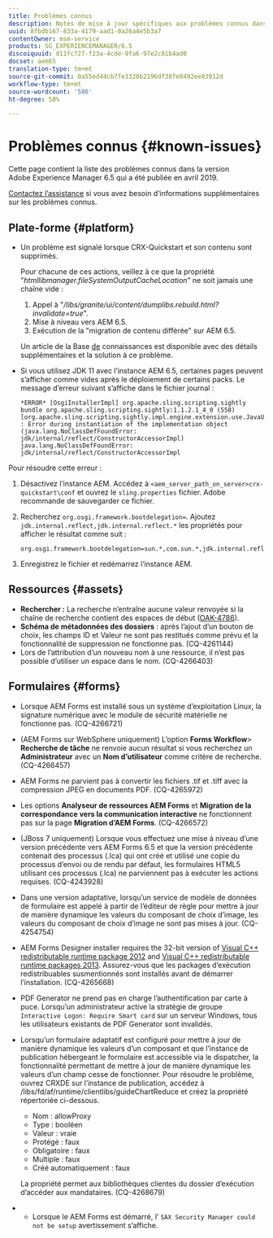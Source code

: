 ```yaml
---
title: Problèmes connus
description: Notes de mise à jour spécifiques aux problèmes connus dans Adobe Experience Manager 6.5
uuid: 8fbdb167-833a-4179-aad1-0a26a4e5b3a7
contentOwner: msm-service
products: SG_EXPERIENCEMANAGER/6.5
discoiquuid: d11fc727-f23a-4cde-9fa6-97e2c81b4ad0
docset: aem65
translation-type: tm+mt
source-git-commit: 0a55ed44cb7fe3320b2196df38fe8492ee03912d
workflow-type: tm+mt
source-wordcount: '586'
ht-degree: 58%

---
```



# Problèmes connus {#known-issues}

Cette page contient la liste des problèmes connus dans la version Adobe Experience Manager 6.5 qui a été publiée en avril 2019.

[Contactez l’assistance](https://helpx.adobe.com/fr/support/experience-manager.html) si vous avez besoin d’informations supplémentaires sur les problèmes connus.

## Plate-forme {#platform}

* Un problème est signalé lorsque CRX-Quickstart et son contenu sont supprimés.

   Pour chacune de ces actions, veillez à ce que la propriété &quot;*htmllibmanager.fileSystemOutputCacheLocation*&quot; ne soit jamais une chaîne vide :

   1. Appel à &quot;*/libs/granite/ui/content/dumplibs.rebuild.html?invalidate=true*&quot;.
   2. Mise à niveau vers AEM 6.5.
   3. Exécution de la &quot;migration de contenu différée&quot; sur AEM 6.5.

   Un article de la Base [de](https://helpx.adobe.com/experience-manager/kb/avoid-crx-quickstart-deletion-in-aem-6-5.html) connaissances est disponible avec des détails supplémentaires et la solution à ce problème.

* Si vous utilisez JDK 11 avec l’instance AEM 6.5, certaines pages peuvent s’afficher comme vides après le déploiement de certains packs. Le message d’erreur suivant s’affiche dans le fichier journal :

   ```
   *ERROR* [OsgiInstallerImpl] org.apache.sling.scripting.sightly bundle org.apache.sling.scripting.sightly:1.1.2.1_4_0 (558)[org.apache.sling.scripting.sightly.impl.engine.extension.use.JavaUseProvider(3345)] : Error during instantiation of the implementation object (java.lang.NoClassDefFoundError: jdk/internal/reflect/ConstructorAccessorImpl)
   java.lang.NoClassDefFoundError: jdk/internal/reflect/ConstructorAccessorImpl
   ```

Pour résoudre cette erreur :

1. Désactivez l’instance AEM. Accédez à `<aem_server_path_on_server>crx-quickstart\conf` et ouvrez le `sling.properties` fichier. Adobe recommande de sauvegarder ce fichier.

2. Recherchez `org.osgi.framework.bootdelegation=`. Ajoutez `jdk.internal.reflect,jdk.internal.reflect.*` les propriétés pour afficher le résultat comme suit :

   ```
   org.osgi.framework.bootdelegation=sun.*,com.sun.*,jdk.internal.reflect,jdk.internal.reflect.*
   ```

3. Enregistrez le fichier et redémarrez l’instance AEM.

## Ressources {#assets}

* **Rechercher :** La recherche n’entraîne aucune valeur renvoyée si la chaîne de recherche contient des espaces de début ([OAK-4786](https://issues.apache.org/jira/browse/OAK-4786)).
* **Schéma de métadonnées des dossiers** : après l’ajout d’un bouton de choix, les champs ID et Valeur ne sont pas restitués comme prévu et la fonctionnalité de suppression ne fonctionne pas. (CQ-4261144)
* Lors de l’attribution d’un nouveau nom à une ressource, il n’est pas possible d’utiliser un espace dans le nom. (CQ-4266403)

## Formulaires {#forms}

* Lorsque AEM Forms est installé sous un système d’exploitation Linux, la signature numérique avec le module de sécurité matérielle ne fonctionne pas. (CQ-4266721)
* (AEM Forms sur WebSphere uniquement) L’option **Forms Workflow**> **Recherche de tâche** ne renvoie aucun résultat si vous recherchez un **Administrateur** avec un **Nom d’utilisateur** comme critère de recherche. (CQ-4266457)

* AEM Forms ne parvient pas à convertir les fichiers .tif et .tiff avec la compression JPEG en documents PDF. (CQ-4265972)
* Les options **Analyseur de ressources AEM Forms** et **Migration de la correspondance vers la communication interactive** ne fonctionnent pas sur la page **Migration d’AEM Forms**. (CQ-4266572)

* (JBoss 7 uniquement) Lorsque vous effectuez une mise à niveau d’une version précédente vers AEM Forms 6.5 et que la version précédente contenait des processus (.lca) qui ont créé et utilisé une copie du processus d’envoi ou de rendu par défaut, les formulaires HTML5 utilisant ces processus (.lca) ne parviennent pas à exécuter les actions requises. (CQ-4243928)
* Dans une version adaptative, lorsqu’un service de modèle de données de formulaire est appelé à partir de l’éditeur de règle pour mettre à jour de manière dynamique les valeurs du composant de choix d’image, les valeurs du composant de choix d’image ne sont pas mises à jour. (CQ-4254754)
* AEM Forms Designer installer requires the 32-bit version of [Visual C++ redistributable runtime package 2012](https://support.microsoft.com/en-in/help/2977003/the-latest-supported-visual-c-downloads) and [Visual C++ redistributable runtime packages 2013](https://support.microsoft.com/en-in/help/3179560/update-for-visual-c-2013-and-visual-c-redistributable-package). Assurez-vous que les packages d’exécution redistribuables susmentionnés sont installés avant de démarrer l’installation. (CQ-4265668)

* PDF Generator ne prend pas en charge l’authentification par carte à puce.  Lorsqu’un administrateur active la stratégie de groupe `Interactive Logon: Require Smart card` sur un serveur Windows, tous les utilisateurs existants de PDF Generator sont invalidés.

* Lorsqu’un formulaire adaptatif est configuré pour mettre à jour de manière dynamique les valeurs d’un composant et que l’instance de publication hébergeant le formulaire est accessible via le dispatcher, la fonctionnalité permettant de mettre à jour de manière dynamique les valeurs d’un champ cesse de fonctionner. Pour résoudre le problème, ouvrez CRXDE sur l’instance de publication, accédez à /libs/fd/af/runtime/clientlibs/guideChartReduce et créez la propriété répertoriée ci-dessous. 

   * Nom : allowProxy
   * Type : booléen
   * Valeur : vraie
   * Protégé : faux
   * Obligatoire : faux
   * Multiple : faux
   * Créé automatiquement : faux 

   La propriété permet aux bibliothèques clientes du dossier d’exécution d’accéder aux mandataires. (CQ-4268679)

* 
   * Lorsque le AEM Forms est démarré, l’ `SAX Security Manager could not be setup` avertissement s’affiche.